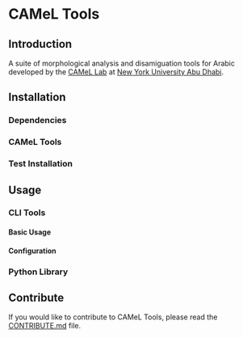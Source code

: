 # CAMeL Tools

## Introduction
A suite of morphological analysis and disamiguation tools for Arabic developed by the [CAMeL Lab](https://nyuad.nyu.edu/en/research/faculty-research/camel-lab.html) at [New York University Abu Dhabi](http://nyuad.nyu.edu/).


## Installation

### Dependencies

### CAMeL Tools

### Test Installation


## Usage

### CLI Tools

#### Basic Usage

#### Configuration

### Python Library


## Contribute
If you would like to contribute to CAMeL Tools, please read the
[CONTRIBUTE.md](./CONTRIBUTING.md) file.
